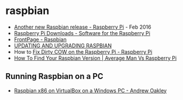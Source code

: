 # raspbian

* [Another new Raspbian release - Raspberry Pi](https://www.raspberrypi.org/blog/another-new-raspbian-release/) - Feb 2016
* [Raspberry Pi Downloads - Software for the Raspberry Pi](https://www.raspberrypi.org/downloads)
* [FrontPage - Raspbian](https://www.raspbian.org/)
* [UPDATING AND UPGRADING RASPBIAN](https://www.raspberrypi.org/documentation/raspbian/updating.md)
* How to [Fix Dirty COW on the Raspberry Pi - Raspberry Pi](https://www.raspberrypi.org/blog/fix-dirty-cow-raspberry-pi/)
* [How To Find Your Raspbian Version | Average Man Vs Raspberry Pi](http://www.averagemanvsraspberrypi.com/2017/11/raspbian-version.html)


## Running Raspbian on a PC

* [Raspbian x86 on VirtualBox on a Windows PC - Andrew Oakley](http://www.aoakley.com/articles/2017-07-04-raspbian-x86-virtualbox.php)
